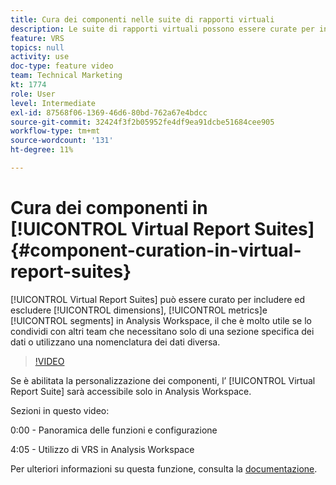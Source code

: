 ```yaml
---
title: Cura dei componenti nelle suite di rapporti virtuali
description: Le suite di rapporti virtuali possono essere curate per includere ed escludere dimensioni, metriche e segmenti in Analysis Workspace, il che è molto utile se le condividi con altri team che necessitano solo di una sezione specifica dei dati o utilizzano una nomenclatura dei dati diversa.
feature: VRS
topics: null
activity: use
doc-type: feature video
team: Technical Marketing
kt: 1774
role: User
level: Intermediate
exl-id: 87568f06-1369-46d6-80bd-762a67e4bdcc
source-git-commit: 32424f3f2b05952fe4df9ea91dcbe51684cee905
workflow-type: tm+mt
source-wordcount: '131'
ht-degree: 11%

---
```


# Cura dei componenti in [!UICONTROL Virtual Report Suites] {#component-curation-in-virtual-report-suites}

[!UICONTROL Virtual Report Suites] può essere curato per includere ed escludere  [!UICONTROL dimensions],  [!UICONTROL metrics]e  [!UICONTROL segments] in Analysis Workspace, il che è molto utile se lo condividi con altri team che necessitano solo di una sezione specifica dei dati o utilizzano una nomenclatura dei dati diversa.

>[!VIDEO](https://video.tv.adobe.com/v/23544/?quality=12)

Se è abilitata la personalizzazione dei componenti, l’ [!UICONTROL Virtual Report Suite] sarà accessibile solo in Analysis Workspace.

Sezioni in questo video:

0:00 - Panoramica delle funzioni e configurazione

4:05 - Utilizzo di VRS in Analysis Workspace

Per ulteriori informazioni su questa funzione, consulta la [documentazione](https://marketing.adobe.com/resources/help/en_US/reference/vrs-components.html).
